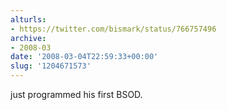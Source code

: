```yaml
---
alturls:
- https://twitter.com/bismark/status/766757496
archive:
- 2008-03
date: '2008-03-04T22:59:33+00:00'
slug: '1204671573'
---
```


just programmed his first BSOD.

